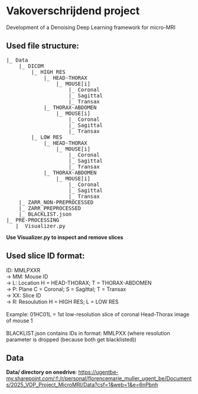 # Vakoverschrijdend project
Development of a Denoising Deep Learning framework for micro-MRI

## Used file structure:
<pre>
|_ Data
    |_ DICOM
        |_ HIGH RES
            |_ HEAD-THORAX
                |_ MOUSE[i]
                    |_ Coronal
                    |_ Sagittal
                    |_ Transax
            |_ THORAX-ABDOMEN
                |_ MOUSE[i]
                    |_ Coronal
                    |_ Sagittal
                    |_ Transax
        |_ LOW RES
            |_ HEAD-THORAX
                |_ MOUSE[i]
                    |_ Coronal
                    |_ Sagittal
                    |_ Transax
            |_ THORAX-ABDOMEN
                |_ MOUSE[i]
                    |_ Coronal
                    |_ Sagittal
                    |_ Transax
    |_ ZARR_NON-PREPROCESSED
    |_ ZARR_PREPROCESSED
    |_ BLACKLIST.json
|_ PRE-PROCESSING
   |_ Visualizer.py
</pre>

**Use Visualizer.py to inspect and remove slices**

## Used slice ID format:
ID: MMLPXXR <br>
-> MM: Mouse ID <br>
-> L: Location     H = HEAD-THORAX; T = THORAX-ABDOMEN <br>
-> P: Plane        C = Coronal; S = Sagittal; T = Transax <br>
-> XX: Slice ID <br>
-> R: Resoulution  H = HIGH RES; L = LOW RES <br>
<br>
Example: 01HC01L = 1st low-resolution slice of coronal Head-Thorax image of mouse 1<br>
<br>
BLACKLIST.json contains IDs in format: MMLPXX (where resolution parameter is dropped (because both get blacklisted))

## Data
**Data/ directory on onedrive**:
https://ugentbe-my.sharepoint.com/:f:/r/personal/florencemarie_muller_ugent_be/Documents/2025_VOP_Project_MicroMRI/Data?csf=1&web=1&e=6nPbnh
